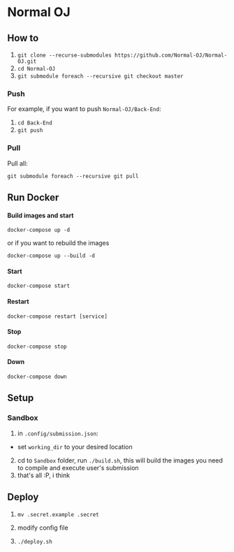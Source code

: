 # Normal OJ

## How to

1. `git clone --recurse-submodules https://github.com/Normal-OJ/Normal-OJ.git`
2. `cd Normal-OJ`
3. `git submodule foreach --recursive git checkout master`

### Push

For example, if you want to push `Normal-OJ/Back-End`:

1. `cd Back-End`
2. `git push`

### Pull

Pull all:

`git submodule foreach --recursive git pull`

## Run Docker

#### Build images and start

`docker-compose up -d`

or if you want to rebuild the images

`docker-compose up --build -d`

#### Start

`docker-compose start`

#### Restart

`docker-compose restart [service]`

#### Stop

`docker-compose stop`

#### Down

`docker-compose down`

## Setup

### Sandbox

1. in `.config/submission.json`:
  - set `working_dir` to your desired location
2. cd to `Sandbox` folder, run `./build.sh`, this will build the images you need to compile and execute user's submission
3. that's all :P, i think

##  Deploy

1. `mv .secret.example .secret`

2. modify config file

3. `./deploy.sh`
